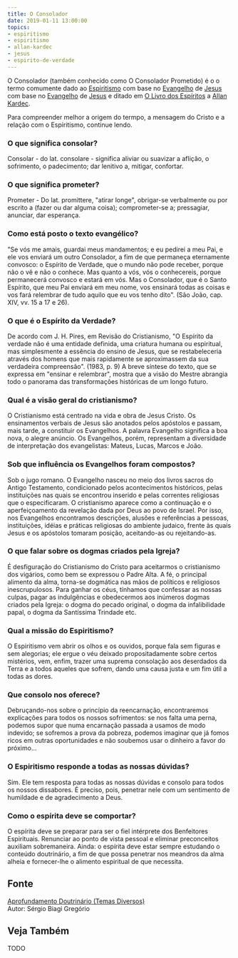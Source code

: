 ```yaml
---
title: O Consolador
date: 2019-01-11 13:00:00
topics: 
- espiritismo
- espiritismo
- allan-kardec
- jesus
- espirito-de-verdade
---
```


O Consolador (também conhecido como O Consolador Prometido) é o o termo
comumente dado ao [Espiritismo](/espiritismo) com base no
[Evangelho](/evangelho) de [Jesus](/sobre/jesus) com base no
[Evangelho](/evangelho) de [Jesus](/sobre/jesus) e ditado em [O Livro dos
Espíritos](/livros/livro-dos-espiritios) a [Allan Kardec](/bio/allan-kardec).

Para compreender melhor a origem do termpo, a mensagem do Cristo e a relação com
o Espiritismo, continue lendo.

### O que significa consolar?
Consolar - do lat. consolare - significa aliviar ou suavizar a
aflição, o sofrimento, o padecimento; dar lenitivo a, mitigar,
confortar.

### O que significa prometer?
Prometer - Do lat. promittere, "atirar longe", obrigar-se
verbalmente ou por escrito a (fazer ou dar alguma coisa); comprometer-se
a; pressagiar, anunciar, dar esperança.

### Como está posto o texto evangélico?
"Se vós me amais, guardai meus mandamentos; e eu pedirei a meu Pai, e
ele vos enviará um outro Consolador, a fim de que permaneça eternamente
convosco: o Espírito de Verdade, que o mundo não pode receber, porque
não o vê e não o conhece. Mas quanto a vós, vós o conhecereis, porque
permanecerá convosco e estará em vós. Mas o Consolador, que é o Santo
Espírito, que meu Pai enviará em meu nome, vos ensinará todas as coisas
e vos fará relembrar de tudo aquilo que eu vos tenho dito". (São João,
cap. XIV, vv. 15 a 17 e 26).

### O que é o Espírito da Verdade?
De acordo com J. H. Pires, em Revisão do Cristianismo, "O Espírito da
verdade não é uma entidade definida, uma criatura humana ou espiritual,
mas simplesmente a essência do ensino de Jesus, que se restabeleceria
através dos homens que mais rapidamente se aproximassem da sua
verdadeira compreensão". (1983, p. 9) A breve síntese do texto, que se
expressa em "ensinar e relembrar", mostra que a visão do Mestre abrangia
todo o panorama das transformações históricas de um longo futuro.

### Qual é a visão geral do cristianismo?
O Cristianismo está centrado na vida e obra de Jesus Cristo. Os
ensinamentos verbais de Jesus são anotados pelos apóstolos e passam,
mais tarde, a constituir os Evangelhos. A palavra Evangelho significa a
boa nova, o alegre anúncio. Os Evangelhos, porém, representam a
diversidade de interpretação dos evangelistas: Mateus, Lucas, Marcos e
João.

### Sob que influência os Evangelhos foram compostos?
Sob o jugo romano. O Evangelho nasceu no meio dos livros sacros do
Antigo Testamento, condicionado pelos acontecimentos históricos, pelas
instituições nas quais se encontrou inserido e pelas correntes
religiosas que o especificaram. O cristianismo aparece como a
continuação e o aperfeiçoamento da revelação dada por Deus ao povo de
Israel. Por isso, nos Evangelhos encontramos descrições, alusões e
referências a pessoas, instituições, idéias e práticas religiosas do
ambiente judaico, frente às quais Jesus e os apóstolos tomaram posição,
aceitando-as ou rejeitando-as.

### O que falar sobre os dogmas criados pela Igreja?
É desfiguração do Cristianismo do Cristo para aceitarmos o cristianismo
dos vigários, como bem se expressou o Padre Alta. A fé, o principal
alimento da alma, torna-se dogmática nas mãos de políticos e religiosos
inescrupulosos. Para ganhar os céus, tínhamos que confessar as nossas
culpas, pagar as indulgências e obedecermos aos inúmeros dogmas criados
pela Igreja: o dogma do pecado original, o dogma da infalibilidade
papal, o dogma da Santíssima Trindade etc.

### Qual a missão do Espiritismo?
O Espiritismo vem abrir os olhos e os ouvidos, porque fala sem figuras e
sem alegorias; ele ergue o véu deixado propositadamente sobre certos
mistérios, vem, enfim, trazer uma suprema consolação aos deserdados da
Terra e a todos aqueles que sofrem, dando uma causa justa e um fim útil
a todas as dores.

### Que consolo nos oferece?
Debruçando-nos sobre o princípio da reencarnação, encontraremos
explicações para todos os nossos sofrimentos: se nos falta uma perna,
podemos supor que numa encarnação passada a usamos de modo indevido; se
sofremos a prova da pobreza, podemos imaginar que já fomos ricos em
outras oportunidades e não soubemos usar o dinheiro a favor do
próximo...

### O Espiritismo responde a todas as nossas dúvidas?
Sim. Ele tem resposta para todas as nossas dúvidas e consolo para todos
os nossos dissabores. É preciso, pois, penetrar nele com um sentimento
de humildade e de agradecimento a Deus.

### Como o espírita deve se comportar?
O espírita deve se preparar para ser o fiel intérprete dos Benfeitores
Espirituais. Renunciar ao ponto de vista pessoal e eliminar preconceitos
auxiliam sobremaneira. Ainda: o espírita deve estar sempre estudando o
conteúdo doutrinário, a fim de que possa penetrar nos meandros da alma
alheia e fornecer-lhe o alimento espiritual de que necessita.


## Fonte
[Aprofundamento Doutrinário (Temas Diversos)](https://sites.google.com/view/aprofundamentodoutrinario/consolador-prometido)  
Autor: Sérgio Biagi Gregório

## Veja Também
TODO


